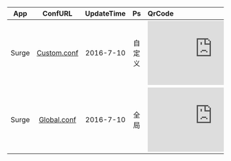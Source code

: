 App|ConfURL|UpdateTime|Ps|QrCode
---------|:---------:|:---------:|:---------:|:---------
Surge|[Custom.conf](https://raw.githubusercontent.com/Brywmzl/Conf/master/Custom.conf) |2016-7-10|自定义|![QR](http://qr.liantu.com/api.php?w=200el=htext=123)
Surge|[Global.conf](https://raw.githubusercontent.com/Brywmzl/Conf/master/Global.conf) |2016-7-10|全局|![QR](http://qr.liantu.com/api.php?w=200el=htext=233)
